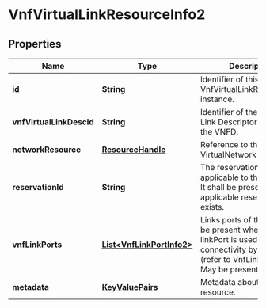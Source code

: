 
# VnfVirtualLinkResourceInfo2

## Properties
Name | Type | Description | Notes
------------ | ------------- | ------------- | -------------
**id** | **String** | Identifier of this VnfVirtualLinkResourceInfo instance.  | 
**vnfVirtualLinkDescId** | **String** | Identifier of the VNF Virtual Link Descriptor (VLD) in the VNFD.  | 
**networkResource** | [**ResourceHandle**](ResourceHandle.md) | Reference to the VirtualNetwork resource.  | 
**reservationId** | **String** | The reservation identifier applicable to the resource. It shall be present when an applicable reservation exists.  |  [optional]
**vnfLinkPorts** | [**List&lt;VnfLinkPortInfo2&gt;**](VnfLinkPortInfo2.md) | Links ports of this VL. Shall be present when the linkPort is used for external connectivity by the VNF (refer to VnfLinkPortInfo). May be present otherwise.  |  [optional]
**metadata** | [**KeyValuePairs**](KeyValuePairs.md) | Metadata about this resource.  |  [optional]



